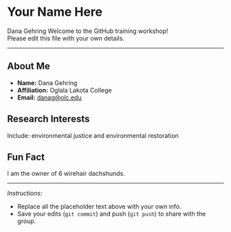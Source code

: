 # Your Name Here
Dana Gehring
Welcome to the GitHub training workshop!  
Please edit this file with your own details.

---

## About Me
- **Name:** Dana Gehring 
- **Affiliation:** Oglala Lakota College
- **Email:** danag@olc.edu 

## Research Interests
Include: environmental justice and environmental restoration

## Fun Fact
I am the owner of 6 wirehair dachshunds. 

---

*Instructions:*  
- Replace all the placeholder text above with your own info.  
- Save your edits (`git commit`) and push (`git push`) to share with the group.  
